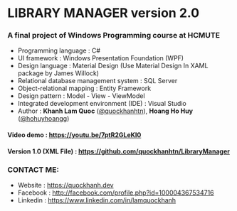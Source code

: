 # LIBRARY MANAGER version 2.0

### A final project of Windows Programming course at HCMUTE 
- Programming language : C# 
- UI framework : Windows Presentation Foundation (WPF)
- Design language : Material Design (Use Material Design In XAML package by James Willock)
- Relational database management system : SQL Server
- Object-relational mapping : Entity Framework
- Design pattern : Model - View - ViewModel 
- Integrated development environment (IDE) : Visual Studio
- Author : <b>Khanh Lam Quoc</b> ([@quockhanhtn][0]), <b>Hoang Ho Huy </b>([@hohuyhoangg][1])


#### Video demo : https://youtu.be/7ptR2GLeKI0 
#### Version 1.0 (XML File) : https://github.com/quockhanhtn/LibraryManager

### CONTACT ME: 
- Website : https://quockhanh.dev
- Facebook : http://facebook.com/profile.php?id=100004367534716 
- Linkedin : https://www.linkedin.com/in/lamquockhanh 

[0]: https://github.com/quockhanhtn
[1]: https://github.com/hohuyhoangg
